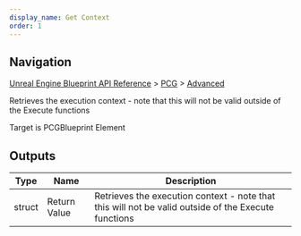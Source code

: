 ```yaml
---
display_name: Get Context
order: 1
---
```

## Navigation

[Unreal Engine Blueprint API Reference](https://dev.epicgames.com/documentation/en-us/unreal-engine/BlueprintAPI) > [PCG](https://dev.epicgames.com/documentation/en-us/unreal-engine/BlueprintAPI/PCG) > [Advanced](https://dev.epicgames.com/documentation/en-us/unreal-engine/BlueprintAPI/PCG/Advanced)

Retrieves the execution context - note that this will not be valid outside of the Execute functions

Target is PCGBlueprint Element

## Outputs

| Type | Name | Description |
| --- | --- | --- |
| struct | Return Value | Retrieves the execution context - note that this will not be valid outside of the Execute functions |
